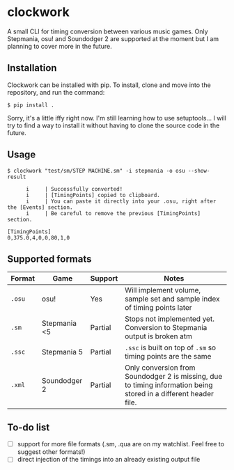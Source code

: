 # clockwork
A small CLI for timing conversion between various music games. Only Stepmania, osu! and Soundodger 2 are supported at the moment but I am planning to cover more in the future.

## Installation
Clockwork can be installed with pip. To install, clone and move into the repository, and run the command:

```console
$ pip install .
```

Sorry, it's a little iffy right now. I'm still learning how to use setuptools... I will try to find a way to install it without having to clone the source code in the future.

## Usage
```console
$ clockwork "test/sm/STEP MACHINE.sm" -i stepmania -o osu --show-result

      i     | Successfully converted!
      i     | [TimingPoints] copied to clipboard.
      i     | You can paste it directly into your .osu, right after the [Events] section.
      i     | Be careful to remove the previous [TimingPoints] section.

[TimingPoints]
0,375.0,4,0,0,80,1,0
```

## Supported formats

| Format | Game         | Support | Notes                                                                                                            |
|--------|--------------|---------|------------------------------------------------------------------------------------------------------------------|
| `.osu` | osu!         | Yes     | Will implement volume, sample set and sample index of timing points later                                        |
| `.sm`  | Stepmania <5 | Partial | Stops not implemented yet. Conversion to Stepmania output is broken atm                                          |
| `.ssc` | Stepmania 5  | Partial | `.ssc` is built on top of `.sm` so timing points are the same                                                    |
| `.xml` | Soundodger 2 | Partial | Only conversion from Soundodger 2 is missing, due to timing information being stored in a different header file. |

## To-do list
- [ ] support for more file formats (.sm, .qua are on my watchlist. Feel free to suggest other formats!)
- [ ] direct injection of the timings into an already existing output file
